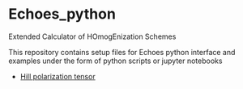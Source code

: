 # Echoes_python
Extended Calculator of HOmogEnization Schemes

This repository contains setup files for Echoes python interface and examples under the form of python scripts or jupyter notebooks

- [Hill polarization tensor](https://jfbarthelemy.github.io/Echoes_python/Hill_tensor.html)
